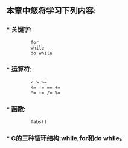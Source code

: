 ## 本章中您将学习下列内容: ##

### *  关键字: ###
			 for
			 while
			 do while

### *	 运算符: ###
			 < > >=
			 <= != == +=
			 *= -= /= %=

### *  函数: ###
			 fabs()


### *  C的三种循环结构:while,for和do while。 ###


